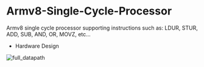 # Armv8-Single-Cycle-Processor
Armv8 single cycle processor supporting instructions such as: LDUR, STUR, ADD, SUB, AND, OR, MOVZ, etc...

- Hardware Design
  
![full_datapath](https://github.com/ivzap/Armv8-Single-Cycle-Processor/assets/64557487/4a3bd0b2-9675-4bcd-b819-ebfd70f5c43e)
